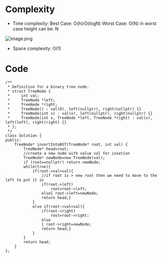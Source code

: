 

# Complexity
- Time complexity:
Best Case: O(h)/O(logN)
Worst Case: O(N) 
in worst case height can be: N

![image.png](https://assets.leetcode.com/users/images/7690be68-d114-47c4-92c5-8d018f422eb1_1705394327.9298909.png)

- Space complexity:
O(1)
# Code
```
/**
 * Definition for a binary tree node.
 * struct TreeNode {
 *     int val;
 *     TreeNode *left;
 *     TreeNode *right;
 *     TreeNode() : val(0), left(nullptr), right(nullptr) {}
 *     TreeNode(int x) : val(x), left(nullptr), right(nullptr) {}
 *     TreeNode(int x, TreeNode *left, TreeNode *right) : val(x), left(left), right(right) {}
 * };
 */
class Solution {
public:
    TreeNode* insertIntoBST(TreeNode* root, int val) {
        TreeNode* head=root;
        //create a new node with value val for insetion
        TreeNode* newNode=new TreeNode(val);
        if (root==nullptr) return newNode;
        while(true){
            if(root->val>val){
                //if root is > new root then we need to move to the left to put it in
                if(root->left)
                    root=root->left;
                else{ root->left=newNode;
                return head;}
            }
            else if(root->val<val){
                if(root->right)
                    root=root->right;
                else
                { root->right=newNode;
                return head;}
            }
        }
        return head;
    }
};
```
